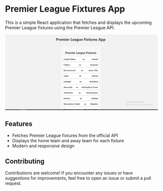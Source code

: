 # Premier League Fixtures App

This is a simple React application that fetches and displays the upcoming Premier League fixtures using the Premier League API.

![App Screenshot](./Capture.png)

## Features

- Fetches Premier League fixtures from the official API
- Displays the home team and away team for each fixture
- Modern and responsive design

## Contributing

Contributions are welcome! If you encounter any issues or have suggestions for improvements, feel free to open an issue or submit a pull request.
